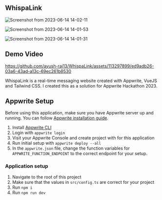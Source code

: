 ## WhispaLink

![Screenshot from 2023-06-14 14-02-11](https://github.com/ayush-raj13/WhispaLink/assets/113297899/c559d272-561e-46aa-be55-ffbc6d7fc5e3)


![Screenshot from 2023-06-14 14-01-53](https://github.com/ayush-raj13/WhispaLink/assets/113297899/fe9fd0c4-cb9d-4c3d-bd96-ae27a26725d2)


![Screenshot from 2023-06-14 14-01-31](https://github.com/ayush-raj13/WhispaLink/assets/113297899/81e3af91-f0dc-4610-8b24-9e88268357ae)


## Demo Video

https://github.com/ayush-raj13/WhispaLink/assets/113297899/ed9adb26-03a6-43ad-a13c-69ec261b8530


WhispaLink is a real-time messaging website created with Appwrite, VueJS and Tailwind CSS. I created this as a solution for Appwrite Hackathon 2023.

##  Appwrite Setup

Before using this application, make sure you have Appwrite server up and running. You can follow [Appwrite installation guide](https://appwrite.io/docs/installation).

1. Install [Appwrite CLI](https://appwrite.io/docs/command-line)
2. Login with `appwrite login`
3. Visit your Appwrite Console and create project with for this application
4. Run initial setup with `appwrite deploy --all`
5. In the `appwrite.json` file, change the function variables for `APPWRITE_FUNCTION_ENDPOINT` to the correct endpoint for your setup.

### Application setup

1. Navigate to the root of this project
2. Make sure that the values in `src/config.ts` are correct for your project
3. Run `npm i`
4. Run `npm run dev`
